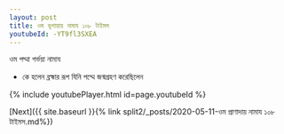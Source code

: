 ```yaml
---
layout: post
title: ওম ভূশায়ায় নামায ১০৮ টাইমস
youtubeId: -YT9fl3SXEA
---
```

 
 
 ওম পদ্মা গর্ভয়া নামায  
 
 -  কে হলেন ব্রহ্মার রূপ যিনি পদ্মে জন্মগ্রহণ করেছিলেন 
 
  
 
  
 
 
 
 
 
 


{% include youtubePlayer.html id=page.youtubeId %}
 
[Next]({{ site.baseurl }}{% link  split2/_posts/2020-05-11-ওম প্রাণাদায় নামায ১০৮ টাইমস.md%})
 
